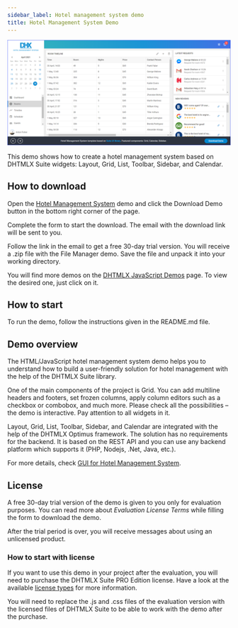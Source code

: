 ```yaml
---
sidebar_label: Hotel management system demo
title: Hotel Management System Demo
--- 
```


[comment]: # (todo добавить ссылку на демку на картинку и под картинкой)

![](../assets/optimus/demo/hotel_demo.png)

This demo shows how to create a hotel management system based on DHTMLX Suite widgets: Layout, Grid, List, Toolbar, Sidebar, and Calendar.

## How to download

Open the [Hotel Management System](https://dhtmlx.com/docs/products/demoApps/dhtmlxHotelManagement/#rooms&date=2021-04-30) demo and click the Download Demo button in the bottom right corner of the page.

Complete the form to start the download. The email with the download link will be sent to you.

Follow the link in the email to get a free 30-day trial version. You will receive a .zip file with the File Manager demo. Save the file and unpack it into your working directory.

You will find more demos on the [DHTMLX JavaScript Demos](https://dhtmlx.com/docs/products/demoApps/) page. To view the desired one, just click on it.

## How to start

To run the demo, follow the instructions given in the README.md file.

## Demo overview

The HTML/JavaScript hotel management system demo helps you to understand how to build a user-friendly solution for hotel management with the help of the DHTMLX Suite library.

One of the main components of the project is Grid. You can add multiline headers and footers, set frozen columns, apply column editors such as a checkbox or combobox, and much more. Please check all the possibilities – the demo is interactive. Pay attention to all widgets in it.

Layout, Grid, List, Toolbar, Sidebar, and Calendar are integrated with the help of the DHTMLX Optimus framework. The solution has no requirements for the backend. It is based on the REST API and you can use any backend platform which supports it (PHP, Nodejs, .Net, Java, etc.).

For more details, check [GUI for Hotel Management System](https://dhtmlx.com/docs/products/dhtmlxHotelManagement/).

## License

A free 30-day trial version of the demo is given to you only for evaluation purposes. You can read more about *Evaluation License Terms* while filling the form to download the demo.

After the trial period is over, you will receive messages about using an unlicensed product.

### How to start with license

If you want to use this demo in your project after the evaluation, you will need to purchase the DHTMLX Suite PRO Edition license. Have a look at the available [license types](https://dhtmlx.com/docs/products/licenses.shtml) for more information.

You will need to replace the .js and .css files of the evaluation version with the licensed files of DHTMLX Suite to be able to work with the demo after the purchase.


